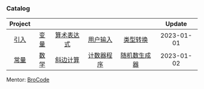 ### Catalog
|Project|       |       |       |       | Update|
| :---: | :---: | :---: | :---: | :---: | :---: |
| [引入](https://github.com/eoooy/JavaScript/tree/main/Calendar/start) | [变量](https://github.com/eoooy/JavaScript/tree/main/Calendar/variables) | [算术表达式](https://github.com/eoooy/JavaScript/tree/main/Calendar/arithmetic_expressions) | [用户输入](https://github.com/eoooy/JavaScript/tree/main/Calendar/user_input) | [类型转换](https://github.com/eoooy/JavaScript/tree/main/Calendar/type_conversion) | 2023-01-01|
| [常量](https://github.com/eoooy/JavaScript/tree/main/Calendar/const) | [数学](https://github.com/eoooy/JavaScript/tree/main/Calendar/Math) | [斜边计算](https://github.com/eoooy/JavaScript/tree/main/Calendar/hypotenuse_calc) | [ 计数器程序](https://github.com/eoooy/JavaScript/tree/main/Calendar/counter_program) | [随机数生成器](https://github.com/eoooy/JavaScript/tree/main/Calendar/random_number_generator) | 2023-01-02|

Mentor:  [BroCode](https://www.youtube.com/watch?v=8dWL3wF_OMw)


